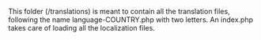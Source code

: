 This folder (/translations) is meant to contain all the translation files,
following the name language-COUNTRY.php with two letters. An index.php
takes care of loading all the localization files.
